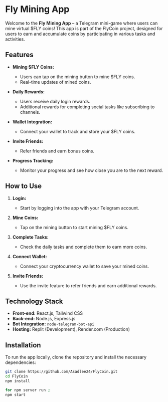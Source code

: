 # Fly Mining App

Welcome to the **Fly Mining App** – a Telegram mini-game where users can mine virtual $FLY coins! This app is part of the FlyCoin project, designed for users to earn and accumulate coins by participating in various tasks and activities.

## Features

- **Mining $FLY Coins:** 
  - Users can tap on the mining button to mine $FLY coins.
  - Real-time updates of mined coins.

- **Daily Rewards:**
  - Users receive daily login rewards.
  - Additional rewards for completing social tasks like subscribing to channels.

- **Wallet Integration:**
  - Connect your wallet to track and store your $FLY coins.
  
- **Invite Friends:**
  - Refer friends and earn bonus coins.

- **Progress Tracking:**
  - Monitor your progress and see how close you are to the next reward.

## How to Use

1. **Login:** 
   - Start by logging into the app with your Telegram account.
   
2. **Mine Coins:**
   - Tap on the mining button to start mining $FLY coins.
   
3. **Complete Tasks:**
   - Check the daily tasks and complete them to earn more coins.

4. **Connect Wallet:**
   - Connect your cryptocurrency wallet to save your mined coins.

5. **Invite Friends:**
   - Use the invite feature to refer friends and earn additional rewards.

## Technology Stack

- **Front-end:** React.js, Tailwind CSS
- **Back-end:** Node.js, Express.js
- **Bot Integration:** `node-telegram-bot-api`
- **Hosting:** Replit (Development), Render.com (Production)

## Installation

To run the app locally, clone the repository and install the necessary dependencies:

```bash
git clone https://github.com/Asadlee24/FlyCoin.git
cd FlyCoin
npm install

for npm server run ;
npm start

